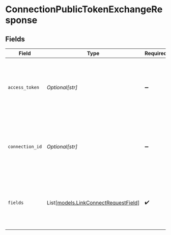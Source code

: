 # ConnectionPublicTokenExchangeResponse


## Fields

| Field                                                                               | Type                                                                                | Required                                                                            | Description                                                                         |
| ----------------------------------------------------------------------------------- | ----------------------------------------------------------------------------------- | ----------------------------------------------------------------------------------- | ----------------------------------------------------------------------------------- |
| `access_token`                                                                      | *Optional[str]*                                                                     | :heavy_minus_sign:                                                                  | The access token associated with the connection data is being requested for         |
| `connection_id`                                                                     | *Optional[str]*                                                                     | :heavy_minus_sign:                                                                  | The Deck Connection ID for the connection associated with the returned access token |
| `fields`                                                                            | List[[models.LinkConnectRequestField](../models/linkconnectrequestfield.md)]        | :heavy_check_mark:                                                                  | List of non-sensitive values provided from the Link session by the user             |